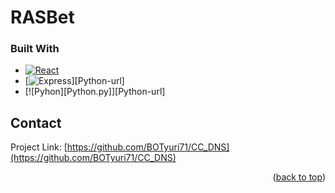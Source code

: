 # RASBet

### Built With

* [![React][React.js]][React-url]
* [![Express][Express.js]][Python-url]
* [![Pyhon][Python.py]][Python-url]


<!-- CONTACT -->
## Contact

Project Link: [https://github.com/BOTyuri71/CC_DNS](https://github.com/BOTyuri71/CC_DNS)

<p align="right">(<a href="#readme-top">back to top</a>)</p>

<!-- MARKDOWN LINKS & IMAGES -->
<!-- https://www.markdownguide.org/basic-syntax/#reference-style-links -->

[Express.js]: https://img.shields.io/badge/Express.js-000000?style=for-the-badge&logo=express&logoColor=white
[Express-url]: https://expressjs.com/
[React.js]: https://img.shields.io/badge/React-20232A?style=for-the-badge&logo=react&logoColor=61DAFB
[React-url]: https://reactjs.org/

